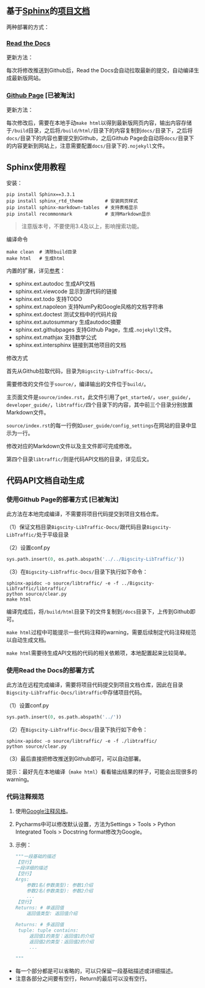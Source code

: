 ## 基于[Sphinx](http://sphinx-doc.org/)的[项目文档](https://bigscity-libtraffic-docs.readthedocs.io/en/latest/)

两种部署的方式：

### [Read the Docs](https://readthedocs.org/)

更新方法：

每次将修改推送到Github后，Read the Docs会自动拉取最新的提交，自动编译生成最新版网站。

### [Github Page](https://pages.github.com/) [已被淘汰]

更新方法：

每次修改后，需要在本地手动`make html`以得到最新版网页内容，输出内容存储于`/build`目录，之后将`/build/html/`目录下的内容复制到`docs/`目录下，之后将`docs/`目录下的内容也要提交到Github，之后Github Page会自动将`docs/`目录下的内容更新到网站上，注意需要配置`docs/`目录下的`.nojekyll`文件。

## Sphinx使用教程

安装：

```shell
pip install Sphinx==3.3.1
pip install sphinx_rtd_theme        # 安装网页样式
pip install sphinx-markdown-tables  # 支持表格显示
pip install recommonmark            # 支持Markdown显示
```

> 注意版本号，不要使用3.4及以上，影响搜索功能。

编译命令

```shell
make clean  # 清除build目录
make html   # 生成html
```

内置的扩展，详见[参考](https://www.sphinx.org.cn/usage/extensions/index.html#built-in-extensions)：

- sphinx.ext.autodoc        生成API文档
- sphinx.ext.viewcode      显示到源代码的链接
- sphinx.ext.todo              支持TODO
- sphinx.ext.napoleon      支持NumPy和Google风格的文档字符串
- sphinx.ext.doctest          测试文档中的代码片段
- sphinx.ext.autosummary        生成autodoc摘要
- sphinx.ext.githubpages            支持Github Page，生成`.nojekyll`文件。
- sphinx.ext.mathjax                    支持数学公式
- sphinx.ext.intersphinx              链接到其他项目的文档

修改方式

首先从Github拉取代码，目录为`Bigscity-LibTraffic-Docs/`。

需要修改的文件位于`source/`，编译输出的文件位于`build/`。

主页面文件是`source/index.rst`，此文件引用了`get_started/`，`user_guide/`，`developer_guide/`，`libtraffic/`四个目录下的内容，其中前三个目录分别放置Markdown文件。

`source/index.rst`的每一行例如`user_guide/config_settings`在网站的目录中显示为一行。

修改对应的Markdown文件以及主文件即可完成修改。

第四个目录`libtraffic/`则是代码API文档的目录，详见后文。

## 代码API文档自动生成

### 使用Github Page的部署方式 [已被淘汰]

此方法在本地完成编译，不需要将项目代码提交到项目文档仓库。

（1）保证文档目录`Bigscity-LibTraffic-Docs/`跟代码目录`Bigscity-LibTraffic/`处于平级目录

（2）设置conf.py

```python
sys.path.insert(0, os.path.abspath('../../Bigscity-LibTraffic/'))
```

（3）在`Bigscity-LibTraffic-Docs/`目录下执行如下命令：

```shell
sphinx-apidoc -o source/libtraffic/ -e -f ../Bigscity-LibTraffic/libtraffic/
python source/clear.py
make html
```

编译完成后，将`/build/html`目录下的文件复制到`/docs`目录下，上传到Github即可。

`make html`过程中可能提示一些代码注释的warning，需要后续制定代码注释规范以自动生成文档。

`make html`需要待生成API文档的代码的相关依赖项，本地配置起来比较简单。

### 使用Read the Docs的部署方式

此方法在远程完成编译，需要将项目代码提交到项目文档仓库，因此在目录`Bigscity-LibTraffic-Docs/libtraffic`中存储项目代码。

（1）设置conf.py

```python
sys.path.insert(0, os.path.abspath('../'))
```

（2）在`Bigscity-LibTraffic-Docs/`目录下执行如下命令：

```shell
sphinx-apidoc -o source/libtraffic/ -e -f ./libtraffic/
python source/clear.py
```

（3）最后直接把修改推送到Github即可，可以自动部署。

提示：最好先在本地编译（`make html`）看看输出结果的样子，可能会出现很多的warning。

### 代码注释规范

1. 使用[Google注释风格](https://www.sphinx.org.cn/usage/extensions/example_google.html?highlight=comments)。

2. Pycharms中可以修改默认设置，方法为Settings > Tools > Python Integrated Tools > Docstring format修改为Google。

3. 示例：

   ```python
   """一段基础的描述
   【空行】
   一段详细的描述
   【空行】
   Args:
       参数1名(参数类型): 参数1介绍
       参数2名(参数类型): 参数2介绍
       ...
   【空行】
   Returns: # 单返回值
       返回值类型: 返回值介绍
   
   Returns: # 多返回值
   	tuple: tuple contains:
   		返回值1的类型：返回值1的介绍
   		返回值2的类型：返回值2的介绍
   		...
   
   """
   ```

- 每一个部分都是可以省略的，可以只保留一段基础描述或详细描述。
- 注意各部分之间要有空行，Return的最后可以没有空行。

